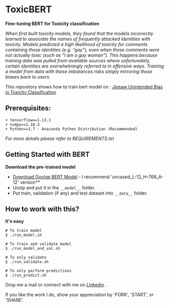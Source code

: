 # ToxicBERT

**Fine-tuning BERT for Toxicity classification**

*When first built toxicity models, they found that the models incorrectly learned to associate the names of frequently attacked identities with toxicity. Models predicted a high likelihood of toxicity for comments containing those identities (e.g. "gay"), even when those comments were not actually toxic (such as "I am a gay woman"). This happens because training data was pulled from available sources where unfortunately, certain identities are overwhelmingly referred to in offensive ways. Training a model from data with these imbalances risks simply mirroring those biases back to users.*

This repository shows how to train bert model on : [Jigsaw Unintended Bias in Toxicity Classification](https://www.kaggle.com/c/jigsaw-unintended-bias-in-toxicity-classification)


## Prerequisites:
    + tensorflow==1.13.1
    + numpy==1.16.3
    + Python==3.7 - Anaconda Python Distribution (Recommended)
*For more details please refer to REQUIREMENTS.txt*


## Getting Started with BERT
**Download the pre-trained model**
+ [Download Goolge BERT Model](https://github.com/google-research/bert) - I recommend 'uncased_L-12_H-768_A-12' version**
+ Unzip and put it in the `__model__` folder.
+ Put train, validation (if any) and test dataset into `__data__` folder.


## How to work with this?
**It's easy**
```
# To train model
$ ./run_model.sh

# To train and validate model
$ ./run_model_and_val.sh

# To only validate
$ ./run_validate.sh

# To only perform predictions
$ ./run_predict.sh
```


Drop me a mail or connect with me on [Linkedin](https://linkedin.com/in/kumar-nityan-suman/) .

If you like the work I do, show your appreciation by 'FORK', 'START', or 'SHARE'.